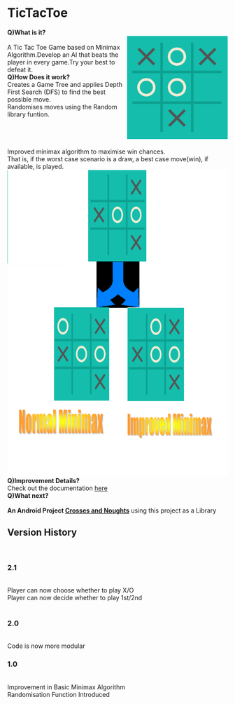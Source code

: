 # TicTacToe
<b>Q)What is it?</b><br>
<img src="Document%20Images/game.png" align="right"><br>
A Tic Tac Toe Game based on Minimax Algorithm.Develop an AI that beats the player in every game.Try your best to defeat it.<br>
<b>Q)How Does it work?</b><br>
Creates a Game Tree and applies Depth First Search (DFS) to find the best possible move.<br>
Randomises moves using the Random library funtion.<br>
<br><br><br><br>Improved minimax algorithm to maximise win chances.<br>
That is, if the worst case scenario is a draw, a best case move(win), if available, is played.<br>
<img src="Document%20Images/imple1.png" align="left" height="700" width="1000"><br>

<br><br><br><br><br><br><br><br><br><b>Q)Improvement Details?</b><br>
Check out the documentation <a href="https://github.com/Rajrahane/TicTacToe/blob/master/TicTacToe.pdf">here</a><br>
<b>Q)What next?</b><br>
<br><b>An Android Project <a href="https://github.com/Rajrahane/Crosses-and-Noughts">Crosses and Noughts</a></b> using this project as a Library<br>
<b><h2>Version History</h2></b><br>
<b><h3>2.1</h3></b>
<br>Player can now choose whether to play X/O
<br>Player can now decide whether to play 1st/2nd
<br><br><b><h3>2.0</h3></b>
<br>Code is now more modular
<b><h3>1.0</h3></b>
<br>Improvement in Basic Minimax Algorithm
<br>Randomisation Function Introduced



